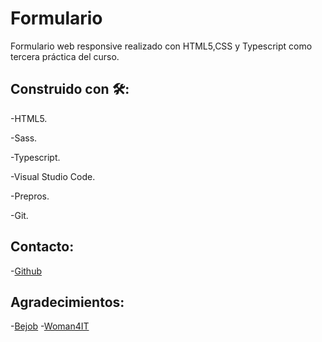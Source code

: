 # Formulario

Formulario web responsive realizado con HTML5,CSS y Typescript como tercera práctica del curso.

## Construido con 🛠️:

 -HTML5.
 
 -Sass.
 
 -Typescript.
 

 -Visual Studio Code.
 
 -Prepros.
 
 -Git.
 
## Contacto: 
 -[Github](https://github.com/lymbus)
 
## Agradecimientos:
 -[Bejob](https://www.bejob.com/)
 -[Woman4IT](https://women4it.eu/)

